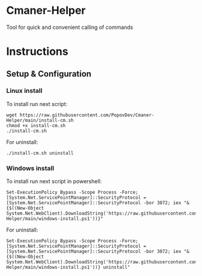 # Cmaner-Helper
Tool for quick and convenient calling of commands

# Instructions

## Setup & Configuration

### Linux install

To install run next script:
```
wget https://raw.githubusercontent.com/PopovDev/Cmaner-Helper/main/install-cm.sh
chmod +x install-cm.sh
./install-cm.sh
```

For uninstall:
```
./install-cm.sh uninstall
```

### Windows install

To install run next script in powershell:
```
Set-ExecutionPolicy Bypass -Scope Process -Force; [System.Net.ServicePointManager]::SecurityProtocol = [System.Net.ServicePointManager]::SecurityProtocol -bor 3072; iex "&{$((New-Object System.Net.WebClient).DownloadString('https://raw.githubusercontent.com/PopovDev/Cmaner-Helper/main/windows-install.ps1'))}"
```
For uninstall:
```
Set-ExecutionPolicy Bypass -Scope Process -Force; [System.Net.ServicePointManager]::SecurityProtocol = [System.Net.ServicePointManager]::SecurityProtocol -bor 3072; iex "&{$((New-Object System.Net.WebClient).DownloadString('https://raw.githubusercontent.com/PopovDev/Cmaner-Helper/main/windows-install.ps1'))} uninstall"
```
